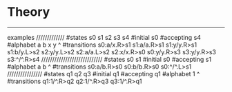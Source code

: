 # Theory
-------------
examples
/////////////
#states
s0
s1
s2
s3
s4
#initial
s0
#accepting
s4
#alphabet
a
b
x
y
^
#transitions
s0:a/x.R>s1
s1:a/a.R>s1
s1:y/y.R>s1
s1:b/y.L>s2
s2:y/y.L>s2
s2:a/a.L>s2
s2:x/x.R>s0
s0:y/y.R>s3
s3:y/y.R>s3
s3:^/^.R>s4
////////////////////////////
#states
s0
s1
#initial
s0
#accepting
s1
#alphabet
a
b
^
#transitions
s0:a/b.R>s0
s0:b/b.R>s0
s0:^/^.L>s1
////////////////
#states
q1
q2
q3
#initial
q1
#accepting
q1
#alphabet
1
^
#transitions
q1:1/^.R>q2
q2:1/^.R>q3
q3:1/^.R>q1